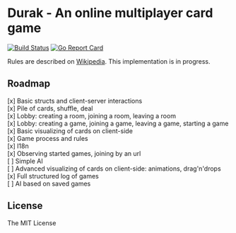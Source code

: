 # Durak - An online multiplayer card game

[![Build Status](https://travis-ci.org/rnixik/durak.svg?branch=master)](https://travis-ci.org/rnixik/durak) [![Go Report Card](https://goreportcard.com/badge/github.com/rnixik/durak)](https://goreportcard.com/report/github.com/rnixik/durak)

Rules are described on [Wikipedia](https://en.wikipedia.org/wiki/Durak).
This implementation is in progress.

## Roadmap

[x] Basic structs and client-server interactions  
[x] Pile of cards, shuffle, deal  
[x] Lobby: creating a room, joining a room, leaving a room  
[x] Lobby: creating a game, joining a game, leaving a game, starting a game  
[x] Basic visualizing of cards on client-side  
[x] Game process and rules  
[x] I18n  
[x] Observing started games, joining by an url  
[ ] Simple AI  
[ ] Advanced visualizing of cards on client-side: animations, drag'n'drops  
[x] Full structured log of games  
[ ] AI based on saved games  

## License

The MIT License
